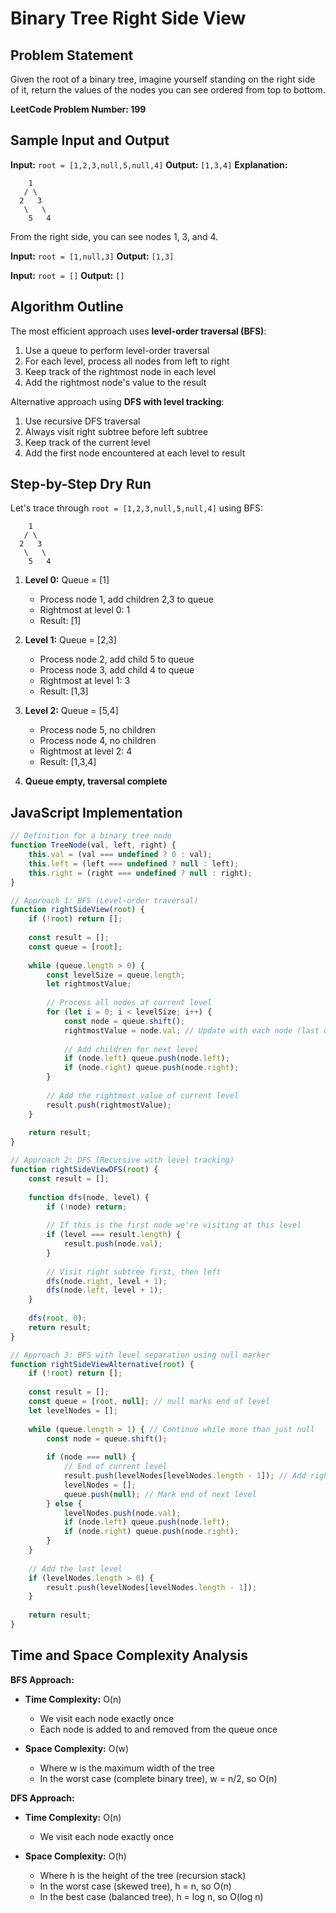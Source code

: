 # Binary Tree Right Side View

## Problem Statement
Given the root of a binary tree, imagine yourself standing on the right side of it, return the values of the nodes you can see ordered from top to bottom.

**LeetCode Problem Number: 199**

## Sample Input and Output
**Input:** `root = [1,2,3,null,5,null,4]`
**Output:** `[1,3,4]`
**Explanation:** 
```
    1
   / \
  2   3
   \   \
    5   4
```
From the right side, you can see nodes 1, 3, and 4.

**Input:** `root = [1,null,3]`
**Output:** `[1,3]`

**Input:** `root = []`
**Output:** `[]`

## Algorithm Outline
The most efficient approach uses **level-order traversal (BFS)**:

1. Use a queue to perform level-order traversal
2. For each level, process all nodes from left to right
3. Keep track of the rightmost node in each level
4. Add the rightmost node's value to the result

Alternative approach using **DFS with level tracking**:
1. Use recursive DFS traversal
2. Always visit right subtree before left subtree
3. Keep track of the current level
4. Add the first node encountered at each level to result

## Step-by-Step Dry Run
Let's trace through `root = [1,2,3,null,5,null,4]` using BFS:

```
    1
   / \
  2   3
   \   \
    5   4
```

1. **Level 0:** Queue = [1]
   - Process node 1, add children 2,3 to queue
   - Rightmost at level 0: 1
   - Result: [1]

2. **Level 1:** Queue = [2,3]
   - Process node 2, add child 5 to queue
   - Process node 3, add child 4 to queue
   - Rightmost at level 1: 3
   - Result: [1,3]

3. **Level 2:** Queue = [5,4]
   - Process node 5, no children
   - Process node 4, no children
   - Rightmost at level 2: 4
   - Result: [1,3,4]

4. **Queue empty, traversal complete**

## JavaScript Implementation

```javascript
// Definition for a binary tree node
function TreeNode(val, left, right) {
    this.val = (val === undefined ? 0 : val);
    this.left = (left === undefined ? null : left);
    this.right = (right === undefined ? null : right);
}

// Approach 1: BFS (Level-order traversal)
function rightSideView(root) {
    if (!root) return [];
    
    const result = [];
    const queue = [root];
    
    while (queue.length > 0) {
        const levelSize = queue.length;
        let rightmostValue;
        
        // Process all nodes at current level
        for (let i = 0; i < levelSize; i++) {
            const node = queue.shift();
            rightmostValue = node.val; // Update with each node (last one will be rightmost)
            
            // Add children for next level
            if (node.left) queue.push(node.left);
            if (node.right) queue.push(node.right);
        }
        
        // Add the rightmost value of current level
        result.push(rightmostValue);
    }
    
    return result;
}

// Approach 2: DFS (Recursive with level tracking)
function rightSideViewDFS(root) {
    const result = [];
    
    function dfs(node, level) {
        if (!node) return;
        
        // If this is the first node we're visiting at this level
        if (level === result.length) {
            result.push(node.val);
        }
        
        // Visit right subtree first, then left
        dfs(node.right, level + 1);
        dfs(node.left, level + 1);
    }
    
    dfs(root, 0);
    return result;
}

// Approach 3: BFS with level separation using null marker
function rightSideViewAlternative(root) {
    if (!root) return [];
    
    const result = [];
    const queue = [root, null]; // null marks end of level
    let levelNodes = [];
    
    while (queue.length > 1) { // Continue while more than just null
        const node = queue.shift();
        
        if (node === null) {
            // End of current level
            result.push(levelNodes[levelNodes.length - 1]); // Add rightmost
            levelNodes = [];
            queue.push(null); // Mark end of next level
        } else {
            levelNodes.push(node.val);
            if (node.left) queue.push(node.left);
            if (node.right) queue.push(node.right);
        }
    }
    
    // Add the last level
    if (levelNodes.length > 0) {
        result.push(levelNodes[levelNodes.length - 1]);
    }
    
    return result;
}
```

## Time and Space Complexity Analysis

**BFS Approach:**
- **Time Complexity:** O(n)
  - We visit each node exactly once
  - Each node is added to and removed from the queue once

- **Space Complexity:** O(w)
  - Where w is the maximum width of the tree
  - In the worst case (complete binary tree), w = n/2, so O(n)

**DFS Approach:**
- **Time Complexity:** O(n)
  - We visit each node exactly once

- **Space Complexity:** O(h)
  - Where h is the height of the tree (recursion stack)
  - In the worst case (skewed tree), h = n, so O(n)
  - In the best case (balanced tree), h = log n, so O(log n)